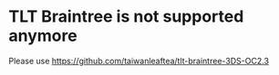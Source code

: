 # TLT Braintree is not supported anymore

Please use https://github.com/taiwanleaftea/tlt-braintree-3DS-OC2.3
